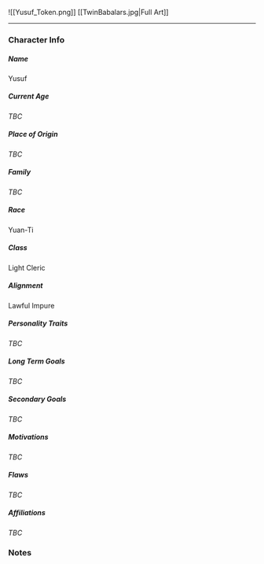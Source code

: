 ![[Yusuf_Token.png]]
[[TwinBabalars.jpg|Full Art]]

---
### Character Info

##### Name 
Yusuf 

##### Current Age
*TBC*

##### Place of Origin
*TBC*

##### Family
*TBC*

##### Race
Yuan-Ti

##### Class
Light Cleric

##### Alignment
Lawful Impure

##### Personality Traits
*TBC*

##### Long Term Goals
*TBC*

##### Secondary Goals
*TBC*

##### Motivations
*TBC*

##### Flaws
*TBC*

##### Affiliations
*TBC*

### Notes